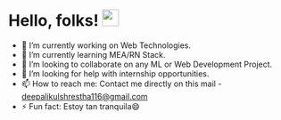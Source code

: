 # Hello, folks! <img src="https://raw.githubusercontent.com/MartinHeinz/MartinHeinz/master/wave.gif" width="30px">

- 🔭 I’m currently working on Web Technologies.
- 🌱 I’m currently learning MEA/RN Stack.
- 👯 I’m looking to collaborate on any ML or Web Development Project.
- 🤔 I’m looking for help with internship opportunities.
- 📫 How to reach me: Contact me directly on this mail - deepalikulshrestha116@gmail.com
- ⚡ Fun fact: Estoy tan tranquila😄 


